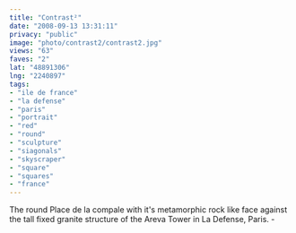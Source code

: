 ```yaml
---
title: "Contrast²"
date: "2008-09-13 13:31:11"
privacy: "public"
image: "photo/contrast2/contrast2.jpg"
views: "63"
faves: "2"
lat: "48891306"
lng: "2240897"
tags:
- "ile de france"
- "la defense"
- "paris"
- "portrait"
- "red"
- "round"
- "sculpture"
- "siagonals"
- "skyscraper"
- "square"
- "squares"
- "france"
---
```

The round Place de la compale with it's metamorphic rock like face against the tall fixed granite structure of the Areva Tower in La Defense, Paris. - <a href="/photos/2008/09/13/contrast"></a>
